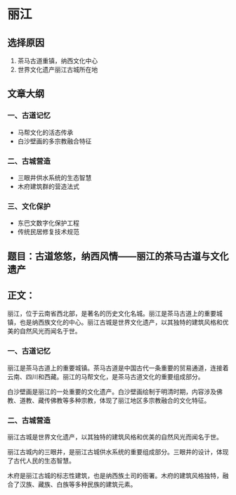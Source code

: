 # 丽江

## 选择原因
1. 茶马古道重镇，纳西文化中心
2. 世界文化遗产丽江古城所在地

## 文章大纲
### 一、古道记忆
- 马帮文化的活态传承
- 白沙壁画的多宗教融合特征

### 二、古城营造
- 三眼井供水系统的生态智慧
- 木府建筑群的营造法式

### 三、文化保护
- 东巴文数字化保护工程
- 传统民居修复技术规范

## 题目：古道悠悠，纳西风情——丽江的茶马古道与文化遗产

## 正文：

丽江，位于云南省西北部，是著名的历史文化名城。丽江是茶马古道上的重要城镇，也是纳西族文化的中心。丽江古城是世界文化遗产，以其独特的建筑风格和优美的自然风光而闻名于世。

### 一、古道记忆

丽江是茶马古道上的重要城镇。茶马古道是中国古代一条重要的贸易通道，连接着云南、四川和西藏。丽江的马帮文化，是茶马古道文化的重要组成部分。

白沙壁画是丽江的一处重要的文化遗产。白沙壁画绘制于明清时期，内容涉及佛教、道教、藏传佛教等多种宗教，体现了丽江地区多宗教融合的文化特征。

### 二、古城营造

丽江古城是世界文化遗产，以其独特的建筑风格和优美的自然风光而闻名于世。

丽江古城内的三眼井，是丽江古城供水系统的重要组成部分。三眼井的设计，体现了古代人民的生态智慧。

木府是丽江古城的标志性建筑，也是纳西族土司的衙署。木府的建筑风格独特，融合了汉族、藏族、白族等多种民族的建筑元素。